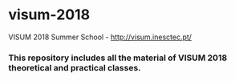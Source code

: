 # visum-2018
VISUM 2018 Summer School -  http://visum.inesctec.pt/

### This repository includes all the material of VISUM 2018 theoretical and practical classes.
